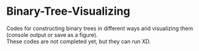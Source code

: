 # Binary-Tree-Visualizing
Codes for constructing binary trees in different ways and visualizing them (console output or save as a figure).   
These codes are not completed yet, but they can run XD.
